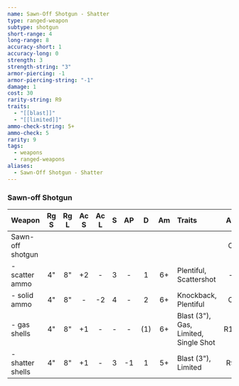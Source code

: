 ```yaml
---
name: Sawn-Off Shotgun - Shatter
type: ranged-weapon
subtype: shotgun
short-range: 4
long-range: 8
accuracy-short: 1
accuracy-long: 0
strength: 3
strength-string: "3"
armor-piercing: -1
armor-piercing-string: "-1"
damage: 1
cost: 30
rarity-string: R9
traits:
  - "[[blast]]"
  - "[[limited]]"
ammo-check-string: 5+
ammo-check: 5
rarity: 9
tags:
  - weapons
  - ranged-weapons
aliases:
  - Sawn-Off Shotgun - Shatter
---
```



### Sawn-off Shotgun

| Weapon           | Rg S | Rg L | Ac S | Ac L |  S  | AP  |  D  | Am  | Traits                                                                                                                                                                                                                                          | AL  | Cost |
| :--------------- | :--: | :--: | :--: | :--: | :-: | :-: | :-: | :-: | :---------------------------------------------------------------------------------------------------------------------------------------------------------------------------------------------------------------------------------------------- | :-: | :--: |
| Sawn-off shotgun |      |      |      |      |     |     |     |     |                                                                                                                                                                                                                                                 |  C  |  15  |
| - scatter ammo   |  4"  |  8"  |  +2  |  -   |  3  |  -  |  1  | 6+  | <Tooltip type="traits" content="plentiful">Plentiful</Tooltip>, <Tooltip type="traits" content="scattershot">Scattershot</Tooltip>                                                                                                              |  -  |  +0  |
| - solid ammo     |  4"  |  8"  |  -   |  -2  |  4  |  -  |  2  | 6+  | <Tooltip type="traits" content="knockback">Knockback</Tooltip>, <Tooltip type="traits" content="plentiful">Plentiful</Tooltip>                                                                                                                  |  C  |  +5  |
| - gas shells     |  4"  |  8"  |  +1  |  -   |  -  |  -  | (1) | 6+  | <Tooltip type="traits" content="blast">Blast (3")</Tooltip>, <Tooltip type="traits" content="gas">Gas</Tooltip>, <Tooltip type="traits" content="limited">Limited</Tooltip>, <Tooltip type="traits" content="single-shot">Single Shot</Tooltip> | R11 | +25  |
| - shatter shells |  4"  |  8"  |  +1  |  -   |  3  | -1  |  1  | 5+  | <Tooltip type="traits" content="blast">Blast (3")</Tooltip>, <Tooltip type="traits" content="limited">Limited</Tooltip>                                                                                                                         | R9  | +15  |
